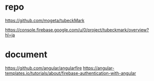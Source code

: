 # repo
https://github.com/mogeta/tubeckMark

https://console.firebase.google.com/u/0/project/tubeckmark/overview?hl=ja

# document
https://github.com/angular/angularfire
https://angular-templates.io/tutorials/about/firebase-authentication-with-angular

